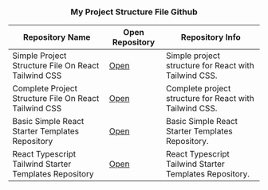 <h3 align="center">My Project Structure File Github</h3>

| Repository Name | Open Repository | Repository Info |
| --------------- | --------------- | --------------- |
| Simple Project Structure File On React Tailwind CSS | [Open](https://github.com/ikramuzzaman455173/react-tailwind-starter-templates) | Simple project structure for React with Tailwind CSS. |
| Complete Project Structure File On React Tailwind CSS | [Open](https://github.com/ikramuzzaman455173/complete-react-project-setup-structure-file) | Complete project structure for React with Tailwind CSS. |
| Basic Simple React Starter Templates Repository | [Open](https://github.com/ikramuzzaman455173/basic-react-starter-templates) | Basic Simple React Starter Templates Repository. |
| React Typescript Tailwind Starter Templates Repository | [Open](https://github.com/ikramuzzaman455173/react-typescript-tailwind-starter-templates) | React Typescript Tailwind Starter Templates Repository. |




